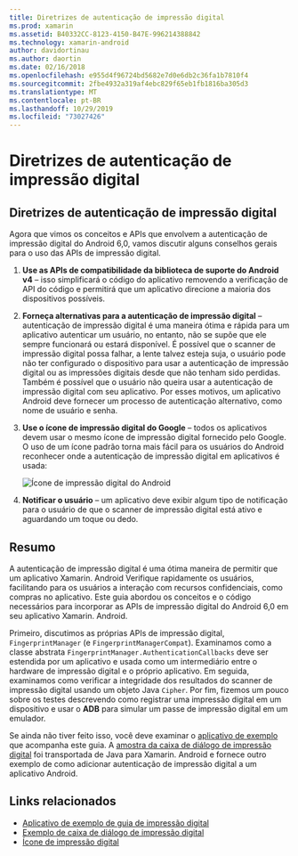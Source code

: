 ```yaml
---
title: Diretrizes de autenticação de impressão digital
ms.prod: xamarin
ms.assetid: B40332CC-8123-4150-B47E-996214388842
ms.technology: xamarin-android
author: davidortinau
ms.author: daortin
ms.date: 02/16/2018
ms.openlocfilehash: e955d4f96724bd5682e7d0e6db2c36fa1b7810f4
ms.sourcegitcommit: 2fbe4932a319af4ebc829f65eb1fb1816ba305d3
ms.translationtype: MT
ms.contentlocale: pt-BR
ms.lasthandoff: 10/29/2019
ms.locfileid: "73027426"
---
```

# <a name="fingerprint-authentication-guidance"></a>Diretrizes de autenticação de impressão digital

## <a name="fingerprint-authentication-guidance"></a>Diretrizes de autenticação de impressão digital

Agora que vimos os conceitos e APIs que envolvem a autenticação de impressão digital do Android 6,0, vamos discutir alguns conselhos gerais para o uso das APIs de impressão digital.

1. **Use as APIs de compatibilidade da biblioteca de suporte do Android v4** &ndash; isso simplificará o código do aplicativo removendo a verificação de API do código e permitirá que um aplicativo direcione a maioria dos dispositivos possíveis.
2. **Forneça alternativas para a autenticação de impressão digital** &ndash; autenticação de impressão digital é uma maneira ótima e rápida para um aplicativo autenticar um usuário, no entanto, não se supõe que ele sempre funcionará ou estará disponível. É possível que o scanner de impressão digital possa falhar, a lente talvez esteja suja, o usuário pode não ter configurado o dispositivo para usar a autenticação de impressão digital ou as impressões digitais desde que não tenham sido perdidas. Também é possível que o usuário não queira usar a autenticação de impressão digital com seu aplicativo. Por esses motivos, um aplicativo Android deve fornecer um processo de autenticação alternativo, como nome de usuário e senha.
3. **Use o ícone de impressão digital do Google** &ndash; todos os aplicativos devem usar o mesmo ícone de impressão digital fornecido pelo Google. O uso de um ícone padrão torna mais fácil para os usuários do Android reconhecer onde a autenticação de impressão digital em aplicativos é usada: 
    
    ![Ícone de impressão digital do Android](summary-images/ic-fp-40px.png)
    
4. **Notificar o usuário** &ndash; um aplicativo deve exibir algum tipo de notificação para o usuário de que o scanner de impressão digital está ativo e aguardando um toque ou dedo. 

## <a name="summary"></a>Resumo

A autenticação de impressão digital é uma ótima maneira de permitir que um aplicativo Xamarin. Android Verifique rapidamente os usuários, facilitando para os usuários a interação com recursos confidenciais, como compras no aplicativo. Este guia abordou os conceitos e o código necessários para incorporar as APIs de impressão digital do Android 6,0 em seu aplicativo Xamarin. Android.

Primeiro, discutimos as próprias APIs de impressão digital, `FingerprintManager` (e `FingerprintManagerCompat`). Examinamos como a classe abstrata `FingerprintManager.AuthenticationCallbacks` deve ser estendida por um aplicativo e usada como um intermediário entre o hardware de impressão digital e o próprio aplicativo. Em seguida, examinamos como verificar a integridade dos resultados do scanner de impressão digital usando um objeto Java `Cipher`. Por fim, fizemos um pouco sobre os testes descrevendo como registrar uma impressão digital em um dispositivo e usar o **ADB** para simular um passe de impressão digital em um emulador. 

Se ainda não tiver feito isso, você deve examinar o [aplicativo de exemplo](https://github.com/xamarin/monodroid-samples/tree/master/FingerprintGuide) que acompanha este guia. A [amostra da caixa de diálogo de impressão digital](https://docs.microsoft.com/samples/xamarin/monodroid-samples/android-m-fingerprintdialog) foi transportada de Java para Xamarin. Android e fornece outro exemplo de como adicionar autenticação de impressão digital a um aplicativo Android.

## <a name="related-links"></a>Links relacionados

- [Aplicativo de exemplo de guia de impressão digital](https://github.com/xamarin/monodroid-samples/tree/master/FingerprintGuide)
- [Exemplo de caixa de diálogo de impressão digital](https://docs.microsoft.com/samples/xamarin/monodroid-samples/android-m-fingerprintdialog)
- [Ícone de impressão digital](https://raw.githubusercontent.com/xamarin/monodroid-samples/master/FingerprintGuide/FingerprintSampleApp/Resources/drawable-hdpi/ic_fp_40px.png)
